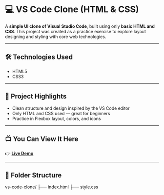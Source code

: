 # 💻 VS Code Clone (HTML & CSS)

A **simple UI clone of Visual Studio Code**, built using only **basic HTML and CSS**. This project was created as a practice exercise to explore layout designing and styling with core web technologies.

---

## 🛠️ Technologies Used

- HTML5  
- CSS3

---

## 🎯 Project Highlights

- Clean structure and design inspired by the VS Code editor
- Only HTML and CSS used — great for beginners
- Practice in Flexbox layout, colors, and icons

---
## 📺 You Can View It Here

👉 [**Live Demo**](http://127.0.0.1:5500/index.html)

---
## 📁 Folder Structure
vs-code-clone/
├── index.html
├── style.css

